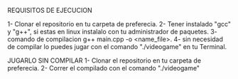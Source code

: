 REQUISITOS DE EJECUCION

1- Clonar el repositorio en tu carpeta de preferecia.
2- Tener instalado "gcc" y "g++", si estas en linux instalalo con tu
administrador de paquetes. 
3- comando de compilacion g++ main.cpp -o <name_file>.
4- sin necesidad de compilar lo puedes jugar con el comando "./videogame" en tu
Terminal.


JUGARLO SIN COMPILAR
1- Clonar el repositorio en tu carpeta de preferecia.
2- Correr el compilado con el comando "./videogame"

